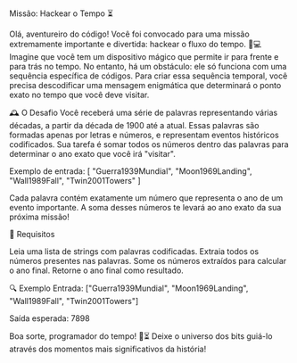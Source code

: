 Missão: Hackear o Tempo ⏳


Olá, aventureiro do código! Você foi convocado para uma missão extremamente importante e divertida: hackear o fluxo do tempo. 🤖💻
Imagine que você tem um dispositivo mágico que permite ir para frente e para trás no tempo. No entanto, há um obstáculo: ele só funciona com uma sequência específica de códigos.
Para criar essa sequência temporal, você precisa descodificar uma mensagem enigmática que determinará o ponto exato no tempo que você deve visitar.


🕰️ O Desafio
Você receberá uma série de palavras representando várias décadas, a partir da década de 1900 até a atual. Essas palavras são formadas apenas por letras e números, e representam eventos históricos codificados. 
Sua tarefa é somar todos os números dentro das palavras para determinar o ano exato que você irá "visitar".

Exemplo de entrada:
[
  "Guerra1939Mundial",
  "Moon1969Landing",
  "Wall1989Fall",
  "Twin2001Towers"
]

Cada palavra contém exatamente um número que representa o ano de um evento importante. A soma desses números te levará ao ano exato da sua próxima missão!

🚀 Requisitos

Leia uma lista de strings com palavras codificadas.
Extraia todos os números presentes nas palavras.
Some os números extraídos para calcular o ano final.
Retorne o ano final como resultado.

🔍 Exemplo
Entrada: ["Guerra1939Mundial", "Moon1969Landing", "Wall1989Fall", "Twin2001Towers"]

Saída esperada: 7898


Boa sorte, programador do tempo! 🌟⏳ Deixe o universo dos bits guiá-lo através dos momentos mais significativos da história!
